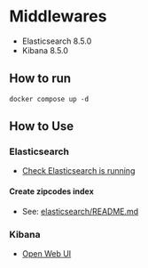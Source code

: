 # Middlewares
* Elasticsearch 8.5.0
* Kibana 8.5.0

## How to run
```shell
docker compose up -d
```

## How to Use
### Elasticsearch
* [Check Elasticsearch is running](http://localhost:9200/)

#### Create zipcodes index
* See: [elasticsearch/README.md](elasticsearch/zipcode/README.md)

### Kibana
* [Open Web UI](http://localhost:5601/app/home#/)
